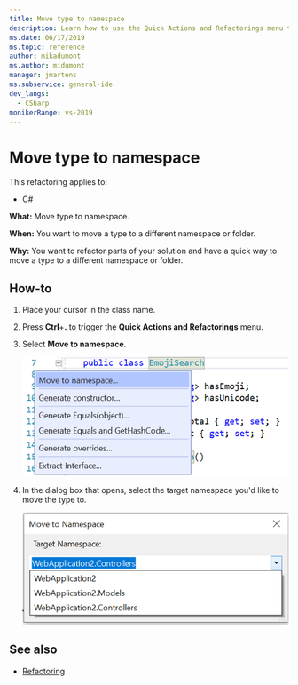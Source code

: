 ```yaml
---
title: Move type to namespace
description: Learn how to use the Quick Actions and Refactorings menu to move a type to a different namespace or folder.
ms.date: 06/17/2019
ms.topic: reference
author: mikadumont
ms.author: midumont
manager: jmartens
ms.subservice: general-ide
dev_langs:
  - CSharp
monikerRange: vs-2019
---
```

# Move type to namespace

This refactoring applies to:

- C#

**What:** Move type to namespace.

**When:** You want to move a type to a different namespace or folder. 

**Why:** You want to refactor parts of your solution and have a quick way to move a type to a different namespace or folder. 

## How-to

1. Place your cursor in the class name.
2. Press **Ctrl**+**.** to trigger the **Quick Actions and Refactorings** menu.
3. Select **Move to namespace**.

   ![Move to namespace refactoring](media/move-to-namespace.png)

4. In the dialog box that opens, select the target namespace you'd like to move the type to. 

   ![Select a namespace dialog box](media/select-target-namespace.png)

## See also

- [Refactoring](../refactoring-in-visual-studio.md)
